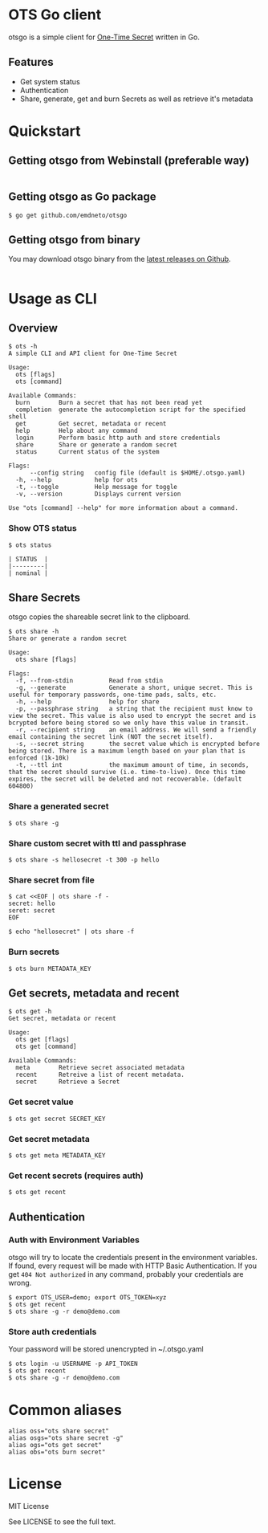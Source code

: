 # OTS Go client

otsgo is a simple client for [One-Time Secret](https://onetimesecret.com/) written in Go. 

## Features

* Get system status
* Authentication
* Share, generate, get and burn Secrets as well as retrieve it's metadata

# Quickstart

## Getting otsgo from Webinstall (preferable way)

```
```

## Getting otsgo as Go package

```
$ go get github.com/emdneto/otsgo
```

## Getting otsgo from binary
You may download otsgo binary from the [latest releases on Github](https://github.com/emdneto/otsgo/releases/latest).

```bash

```

# Usage as CLI

## Overview 
```
$ ots -h
A simple CLI and API client for One-Time Secret

Usage:
  ots [flags]
  ots [command]

Available Commands:
  burn        Burn a secret that has not been read yet
  completion  generate the autocompletion script for the specified shell
  get         Get secret, metadata or recent
  help        Help about any command
  login       Perform basic http auth and store credentials
  share       Share or generate a random secret
  status      Current status of the system

Flags:
      --config string   config file (default is $HOME/.otsgo.yaml)
  -h, --help            help for ots
  -t, --toggle          Help message for toggle
  -v, --version         Displays current version

Use "ots [command] --help" for more information about a command.
```

### Show OTS status

```
$ ots status

| STATUS  |
|---------|
| nominal |
```

## Share Secrets 
otsgo copies the shareable secret link to the clipboard.

```
$ ots share -h
Share or generate a random secret

Usage:
  ots share [flags]

Flags:
  -f, --from-stdin          Read from stdin
  -g, --generate            Generate a short, unique secret. This is useful for temporary passwords, one-time pads, salts, etc.
  -h, --help                help for share
  -p, --passphrase string   a string that the recipient must know to view the secret. This value is also used to encrypt the secret and is bcrypted before being stored so we only have this value in transit.
  -r, --recipient string    an email address. We will send a friendly email containing the secret link (NOT the secret itself).
  -s, --secret string       the secret value which is encrypted before being stored. There is a maximum length based on your plan that is enforced (1k-10k)
  -t, --ttl int             the maximum amount of time, in seconds, that the secret should survive (i.e. time-to-live). Once this time expires, the secret will be deleted and not recoverable. (default 604800)
```

### Share a generated secret

```
$ ots share -g
```

### Share custom secret with ttl and passphrase

```
$ ots share -s hellosecret -t 300 -p hello
```

### Share secret from file
```
$ cat <<EOF | ots share -f -
secret: hello
seret: secret
EOF

$ echo "hellosecret" | ots share -f
```

### Burn secrets
```
$ ots burn METADATA_KEY
```

## Get secrets, metadata and recent
```
$ ots get -h
Get secret, metadata or recent

Usage:
  ots get [flags]
  ots get [command]

Available Commands:
  meta        Retrieve secret associated metadata
  recent      Retreive a list of recent metadata.
  secret      Retrieve a Secret

```

### Get secret value
```
$ ots get secret SECRET_KEY
```
### Get secret metadata
```
$ ots get meta METADATA_KEY
```
### Get recent secrets (requires auth)
```
$ ots get recent
```

## Authentication

### Auth with Environment Variables

otsgo will try to locate the credentials present in the environment variables. If found, every request will be made with HTTP Basic Authentication. If you get `404 Not authorized` in any command, probably your credentials are wrong.

```
$ export OTS_USER=demo; export OTS_TOKEN=xyz
$ ots get recent
$ ots share -g -r demo@demo.com
```
### Store auth credentials
Your password will be stored unencrypted in ~/.otsgo.yaml
```
$ ots login -u USERNAME -p API_TOKEN
$ ots get recent
$ ots share -g -r demo@demo.com
```

# Common aliases
```
alias oss="ots share secret"
alias osgs="ots share secret -g"
alias ogs="ots get secret"
alias obs="ots burn secret"
```

# License
MIT  License

See LICENSE to see the full text.
